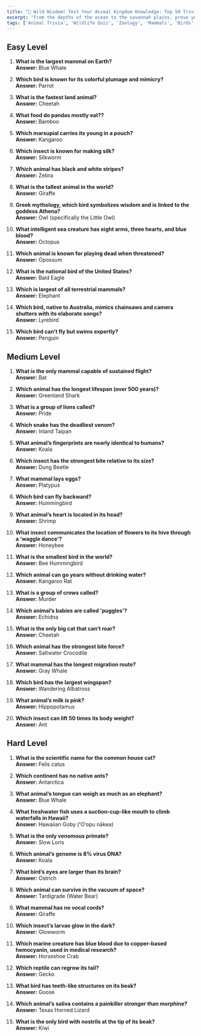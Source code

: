 ```yaml
---
title: "🦁 Wild Wisdom! Test Your Animal Kingdom Knowledge: Top 50 Trivia!"
excerpt: "From the depths of the ocean to the savannah plains, prove you’re the alpha of animal trivia with this roaring quiz!"
tags: ['Animal Trivia', 'Wildlife Quiz', 'Zoology', 'Mammals', 'Birds', 'Reptiles', 'Insects', 'Nature Facts']
---
```


## Easy Level

1. **What is the largest mammal on Earth?**  
   **Answer:** Blue Whale

2. **Which bird is known for its colorful plumage and mimicry?**  
   **Answer:** Parrot

3. **What is the fastest land animal?**  
   **Answer:** Cheetah

4. **What food do pandas mostly eat??**  
   **Answer:** Bamboo

5. **Which marsupial carries its young in a pouch?**  
   **Answer:** Kangaroo

6. **Which insect is known for making silk?**  
   **Answer:** Silkworm

7. **Which animal has black and white stripes?**  
   **Answer:** Zebra

8. **What is the tallest animal in the world?**  
   **Answer:** Giraffe

9. **Greek mythology, which bird symbolizes wisdom and is linked to the goddess Athena?**  
   **Answer:** Owl (specifically the Little Owl)

10. **What intelligent sea creature has eight arms, three hearts, and blue blood?**  
   **Answer:** Octopus

11. **Which animal is known for playing dead when threatened?**  
   **Answer:** Opossum

12. **What is the national bird of the United States?**  
   **Answer:** Bald Eagle

13. **Which is  largest of all terrestrial mammals?**  
   **Answer:** Elephant

14. **Which bird, native to Australia, mimics chainsaws and camera shutters with its elaborate songs?**  
   **Answer:** Lyrebird

15. **Which bird can’t fly but swims expertly?**  
   **Answer:** Penguin

## Medium Level

1. **What is the only mammal capable of sustained flight?**  
   **Answer:** Bat

2. **Which animal has the longest lifespan (over 500 years)?**  
   **Answer:** Greenland Shark

3. **What is a group of lions called?**  
   **Answer:** Pride

4. **Which snake has the deadliest venom?**  
   **Answer:** Inland Taipan

5. **What animal’s fingerprints are nearly identical to humans?**  
   **Answer:** Koala

6. **Which insect has the strongest bite relative to its size?**  
   **Answer:** Dung Beetle

7. **What mammal lays eggs?**  
   **Answer:** Platypus

8. **Which bird can fly backward?**  
   **Answer:** Hummingbird

9. **What animal’s heart is located in its head?**  
   **Answer:** Shrimp

10. **What insect communicates the location of flowers to its hive through a 'waggle dance'?**  
   **Answer:** Honeybee

11. **What is the smallest bird in the world?**  
   **Answer:** Bee Hummingbird

12. **Which animal can go years without drinking water?**  
   **Answer:** Kangaroo Rat

13. **What is a group of crows called?**  
   **Answer:** Murder

14. **Which animal’s babies are called 'puggles'?**  
   **Answer:** Echidna

15. **What is the only big cat that can’t roar?**  
   **Answer:** Cheetah

16. **Which animal has the strongest bite force?**  
   **Answer:** Saltwater Crocodile

17. **What mammal has the longest migration route?**  
   **Answer:** Gray Whale

18. **Which bird has the largest wingspan?**  
   **Answer:** Wandering Albatross

19. **What animal’s milk is pink?**  
   **Answer:** Hippopotamus

20. **Which insect can lift 50 times its body weight?**  
   **Answer:** Ant

## Hard Level

1. **What is the scientific name for the common house cat?**  
   **Answer:** Felis catus

2. **Which continent has no native ants?**  
   **Answer:** Antarctica

3. **What animal’s tongue can weigh as much as an elephant?**  
   **Answer:** Blue Whale

4. **What freshwater fish uses a suction-cup-like mouth to climb waterfalls in Hawaii?**  
   **Answer:** Hawaiian Goby (ʻOʻopu nākea)

5. **What is the only venomous primate?**  
   **Answer:** Slow Loris

6. **Which animal’s genome is 8% virus DNA?**  
   **Answer:** Koala

7. **What bird’s eyes are larger than its brain?**  
   **Answer:** Ostrich

8. **Which animal can survive in the vacuum of space?**  
   **Answer:** Tardigrade (Water Bear)

9. **What mammal has no vocal cords?**  
   **Answer:** Giraffe

10. **Which insect’s larvae glow in the dark?**  
   **Answer:** Glowworm

11. **Which marine creature has blue blood due to copper-based hemocyanin, used in medical research?**  
   **Answer:** Horseshoe Crab

12. **Which reptile can regrow its tail?**  
   **Answer:** Gecko

13. **What bird has teeth-like structures on its beak?**  
   **Answer:** Goose

14. **Which animal’s saliva contains a painkiller stronger than morphine?**  
   **Answer:** Texas Horned Lizard

15. **What is the only bird with nostrils at the tip of its beak?**  
   **Answer:** Kiwi

